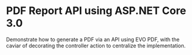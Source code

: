 # PDF Report API using ASP.NET Core 3.0

Demonstrate how to generate a PDF via an API using EVO PDF, with the caviar of decorating the controller action to centralize the implementation.